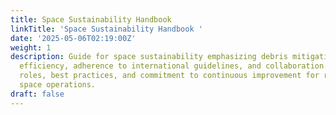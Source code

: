 ```yaml
---
title: Space Sustainability Handbook
linkTitle: 'Space Sustainability Handbook '
date: '2025-05-06T02:19:00Z'
weight: 1
description: Guide for space sustainability emphasizing debris mitigation, resource
  efficiency, adherence to international guidelines, and collaboration. It outlines
  roles, best practices, and commitment to continuous improvement for responsible
  space operations.
draft: false
---
```



<!-- Unsupported block type: table_of_contents -->

<!-- Unsupported block type: unsupported -->


